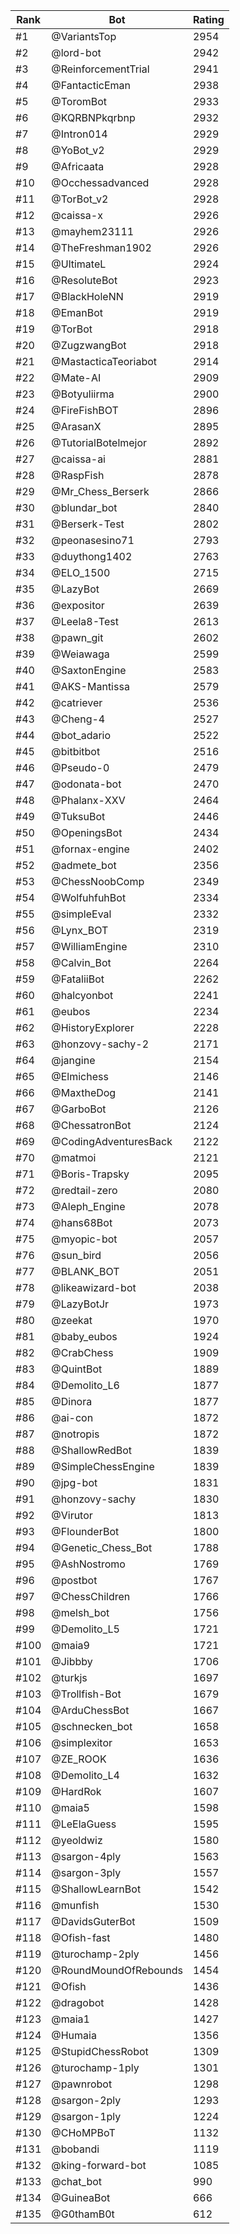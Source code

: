 Rank|Bot|Rating
---|---|---
#1|@VariantsTop|2954
#2|@lord-bot|2942
#3|@ReinforcementTrial|2941
#4|@FantacticEman|2938
#5|@ToromBot|2933
#6|@KQRBNPkqrbnp|2932
#7|@Intron014|2929
#8|@YoBot_v2|2929
#9|@Africaata|2928
#10|@Occhessadvanced|2928
#11|@TorBot_v2|2928
#12|@caissa-x|2926
#13|@mayhem23111|2926
#14|@TheFreshman1902|2926
#15|@UltimateL|2924
#16|@ResoluteBot|2923
#17|@BlackHoleNN|2919
#18|@EmanBot|2919
#19|@TorBot|2918
#20|@ZugzwangBot|2918
#21|@MastacticaTeoriabot|2914
#22|@Mate-AI|2909
#23|@Botyuliirma|2900
#24|@FireFishBOT|2896
#25|@ArasanX|2895
#26|@TutorialBotelmejor|2892
#27|@caissa-ai|2881
#28|@RaspFish|2878
#29|@Mr_Chess_Berserk|2866
#30|@blundar_bot|2840
#31|@Berserk-Test|2802
#32|@peonasesino71|2793
#33|@duythong1402|2763
#34|@ELO_1500|2715
#35|@LazyBot|2669
#36|@expositor|2639
#37|@Leela8-Test|2613
#38|@pawn_git|2602
#39|@Weiawaga|2599
#40|@SaxtonEngine|2583
#41|@AKS-Mantissa|2579
#42|@catriever|2536
#43|@Cheng-4|2527
#44|@bot_adario|2522
#45|@bitbitbot|2516
#46|@Pseudo-0|2479
#47|@odonata-bot|2470
#48|@Phalanx-XXV|2464
#49|@TuksuBot|2446
#50|@OpeningsBot|2434
#51|@fornax-engine|2402
#52|@admete_bot|2356
#53|@ChessNoobComp|2349
#54|@WolfuhfuhBot|2334
#55|@simpleEval|2332
#56|@Lynx_BOT|2319
#57|@WilliamEngine|2310
#58|@Calvin_Bot|2264
#59|@FataliiBot|2262
#60|@halcyonbot|2241
#61|@eubos|2234
#62|@HistoryExplorer|2228
#63|@honzovy-sachy-2|2171
#64|@jangine|2154
#65|@Elmichess|2146
#66|@MaxtheDog|2141
#67|@GarboBot|2126
#68|@ChessatronBot|2124
#69|@CodingAdventuresBack|2122
#70|@matmoi|2121
#71|@Boris-Trapsky|2095
#72|@redtail-zero|2080
#73|@Aleph_Engine|2078
#74|@hans68Bot|2073
#75|@myopic-bot|2057
#76|@sun_bird|2056
#77|@BLANK_BOT|2051
#78|@likeawizard-bot|2038
#79|@LazyBotJr|1973
#80|@zeekat|1970
#81|@baby_eubos|1924
#82|@CrabChess|1909
#83|@QuintBot|1889
#84|@Demolito_L6|1877
#85|@Dinora|1877
#86|@ai-con|1872
#87|@notropis|1872
#88|@ShallowRedBot|1839
#89|@SimpleChessEngine|1839
#90|@jpg-bot|1831
#91|@honzovy-sachy|1830
#92|@Virutor|1813
#93|@FlounderBot|1800
#94|@Genetic_Chess_Bot|1788
#95|@AshNostromo|1769
#96|@postbot|1767
#97|@ChessChildren|1766
#98|@melsh_bot|1756
#99|@Demolito_L5|1721
#100|@maia9|1721
#101|@Jibbby|1706
#102|@turkjs|1697
#103|@Trollfish-Bot|1679
#104|@ArduChessBot|1667
#105|@schnecken_bot|1658
#106|@simplexitor|1653
#107|@ZE_ROOK|1636
#108|@Demolito_L4|1632
#109|@HardRok|1607
#110|@maia5|1598
#111|@LeElaGuess|1595
#112|@yeoldwiz|1580
#113|@sargon-4ply|1563
#114|@sargon-3ply|1557
#115|@ShallowLearnBot|1542
#116|@munfish|1530
#117|@DavidsGuterBot|1509
#118|@Ofish-fast|1480
#119|@turochamp-2ply|1456
#120|@RoundMoundOfRebounds|1454
#121|@Ofish|1436
#122|@dragobot|1428
#123|@maia1|1427
#124|@Humaia|1356
#125|@StupidChessRobot|1309
#126|@turochamp-1ply|1301
#127|@pawnrobot|1298
#128|@sargon-2ply|1293
#129|@sargon-1ply|1224
#130|@CHoMPBoT|1132
#131|@bobandi|1119
#132|@king-forward-bot|1085
#133|@chat_bot|990
#134|@GuineaBot|666
#135|@G0thamB0t|612
